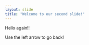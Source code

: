 ```yaml
---
layout: slide
title: "Welcome to our second slide!"
---
```

Hello again!!

Use the left arrow to go back!
